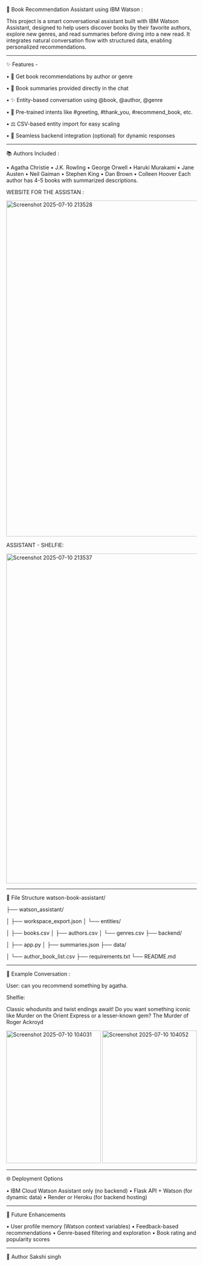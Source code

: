 📖 Book Recommendation Assistant using IBM Watson :

This project is a smart conversational assistant built with IBM Watson Assistant, designed to help users discover books by their favorite authors, explore new genres, and read summaries before diving into a new read. It integrates natural conversation flow with structured data, enabling personalized recommendations.
________________________________________
✨ Features -


•	📖 Get book recommendations by author or genre

•	📅 Book summaries provided directly in the chat

•	✨ Entity-based conversation using @book, @author, @genre

•	🤖 Pre-trained intents like #greeting, #thank_you, #recommend_book, etc.

•	⚖️ CSV-based entity import for easy scaling

•	🤝 Seamless backend integration (optional) for dynamic responses
________________________________________
📚 Authors Included :


•	Agatha Christie
•	J.K. Rowling
•	George Orwell
•	Haruki Murakami
•	Jane Austen
•	Neil Gaiman
•	Stephen King
•	Dan Brown
•	Colleen Hoover
Each author has 4-5 books with summarized descriptions.

WEBSITE FOR THE ASSISTAN :

<img width="1888" height="886" alt="Screenshot 2025-07-10 213528" src="https://github.com/user-attachments/assets/3b447445-7fc8-46f2-8ac3-8e2646b2683e" />


ASSISTANT - SHELFIE: 

<img width="1870" height="870" alt="Screenshot 2025-07-10 213537" src="https://github.com/user-attachments/assets/dcfc0a9e-8fba-4393-9868-42ab1e430aee" />


________________________________________
📄 File Structure
watson-book-assistant/

├── watson_assistant/

│   ├── workspace_export.json
│   └── entities/

│       ├── books.csv
│       ├── authors.csv
│       └── genres.csv
├── backend/

│   ├── app.py
│   ├── summaries.json
├── data/

│   └── author_book_list.csv
├── requirements.txt
└── README.md
________________________________________
🚪 Example Conversation :


User: can you recommend something by agatha.

Shelfie: 

Classic whodunits and twist endings await! Do you want something iconic like Murder on the Orient Express or a lesser-known gem?
 The Murder of Roger Ackroyd

 <img width="250" height="350" alt="Screenshot 2025-07-10 104031" src="https://github.com/user-attachments/assets/e4b097f7-3587-4d2e-b724-0c71264403c6" />


<img width="250" height="350" alt="Screenshot 2025-07-10 104052" src="https://github.com/user-attachments/assets/13f8d903-ff7f-4565-9ea0-699422af73ef" />

________________________________________


🌐 Deployment Options


•	IBM Cloud Watson Assistant only (no backend)
•	Flask API + Watson (for dynamic data)
•	Render or Heroku (for backend hosting)
________________________________________
🚀 Future Enhancements


•	User profile memory (Watson context variables)
•	Feedback-based recommendations
•	Genre-based filtering and exploration
•	Book rating and popularity scores
________________________________________
👤 Author
Sakshi singh

